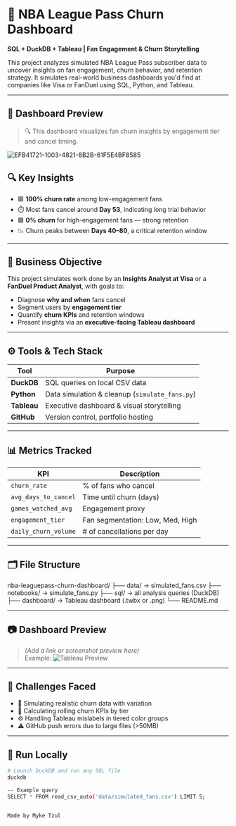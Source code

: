# 🏀 NBA League Pass Churn Dashboard

**SQL + DuckDB + Tableau | Fan Engagement & Churn Storytelling**

This project analyzes simulated NBA League Pass subscriber data to uncover insights on fan engagement, churn behavior, and retention strategy. It simulates real-world business dashboards you'd find at companies like Visa or FanDuel using SQL, Python, and Tableau.

---
## 📸 Dashboard Preview

> 🔍 This dashboard visualizes fan churn insights by engagement tier and cancel timing.
> 
![EFB41721-1003-4821-8B2B-61F5E4BF8585](https://github.com/user-attachments/assets/5a8459c0-b836-4436-8c89-66fe66abeeb3)


## 🔍 Key Insights

- 🟥 **100% churn rate** among low-engagement fans
- ⏱️ Most fans cancel around **Day 53**, indicating long trial behavior
- 🟩 **0% churn** for high-engagement fans — strong retention
- 📉 Churn peaks between **Days 40–80**, a critical retention window

---

## 🎯 Business Objective

This project simulates work done by an **Insights Analyst at Visa** or a **FanDuel Product Analyst**, with goals to:

- Diagnose **why and when** fans cancel
- Segment users by **engagement tier**
- Quantify **churn KPIs** and retention windows
- Present insights via an **executive-facing Tableau dashboard**

---

## ⚙️ Tools & Tech Stack

| Tool      | Purpose                          |
|-----------|----------------------------------|
| **DuckDB** | SQL queries on local CSV data     |
| **Python** | Data simulation & cleanup (`simulate_fans.py`) |
| **Tableau**| Executive dashboard & visual storytelling |
| **GitHub** | Version control, portfolio hosting |

---

## 📊 Metrics Tracked

| KPI                      | Description |
|--------------------------|-------------|
| `churn_rate`             | % of fans who cancel |
| `avg_days_to_cancel`     | Time until churn (days) |
| `games_watched_avg`      | Engagement proxy |
| `engagement_tier`        | Fan segmentation: Low, Med, High |
| `daily_churn_volume`     | # of cancellations per day |

---

## 🗂️ File Structure

nba-leaguepass-churn-dashboard/
├── data/ → simulated_fans.csv
├── notebooks/ → simulate_fans.py
├── sql/ → all analysis queries (DuckDB)
├── dashboard/ → Tableau dashboard (.twbx or .png)
└── README.md


---

## 📷 Dashboard Preview

> *(Add a link or screenshot preview here)*  
> Example: ![Tableau Preview](dashboard/churn-dashboard.png)

---

## 🚧 Challenges Faced

- 🔁 Simulating realistic churn data with variation
- 🧮 Calculating rolling churn KPIs by tier
- ⚙️ Handling Tableau mislabels in tiered color groups
- ⚠️ GitHub push errors due to large files (>50MB)

---

## 🚀 Run Locally

```bash
# Launch DuckDB and run any SQL file
duckdb

-- Example query
SELECT * FROM read_csv_auto('data/simulated_fans.csv') LIMIT 5;


Made by Myke Tzul
